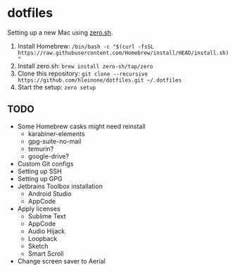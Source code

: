 # dotfiles

Setting up a new Mac using [zero.sh](https://github.com/zero-sh/zero.sh).

1. Install Homebrew:
```/bin/bash -c "$(curl -fsSL https://raw.githubusercontent.com/Homebrew/install/HEAD/install.sh)"```
2. Install zero.sh:
```brew install zero-sh/tap/zero```
3. Clone this repository:
```git clone --recursive https://github.com/hleinone/dotfiles.git ~/.dotfiles```
4. Start the setup:
```zero setup```

## TODO

* Some Homebrew casks might need reinstall
  * karabiner-elements
  * gpg-suite-no-mail
  * temurin?
  * google-drive?
* Custom Git configs
* Setting up SSH
* Setting up GPG
* Jetbrains Toolbox installation
  * Android Studio
  * AppCode
* Apply licenses
  * Sublime Text
  * AppCode
  * Audio Hijack
  * Loopback
  * Sketch
  * Smart Scroll
* Change screen saver to Aerial
